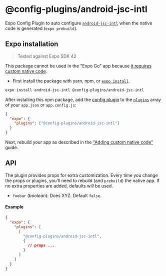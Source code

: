 # @config-plugins/android-jsc-intl

Expo Config Plugin to auto configure [`android-jsc-intl`](https://www.npmjs.com/package/android-jsc-intl) when the native code is generated (`expo prebuild`).

## Expo installation

> Tested against Expo SDK 42

This package cannot be used in the "Expo Go" app because [it requires custom native code](https://docs.expo.io/workflow/customizing/).

- First install the package with yarn, npm, or [`expo install`](https://docs.expo.io/workflow/expo-cli/#expo-install).

```sh
expo install android-jsc-intl @config-plugins/android-jsc-intl
```

After installing this npm package, add the [config plugin](https://docs.expo.io/guides/config-plugins/) to the [`plugins`](https://docs.expo.io/versions/latest/config/app/#plugins) array of your `app.json` or `app.config.js`:

```json
{
  "expo": {
    "plugins": ["@config-plugins/android-jsc-intl"]
  }
}
```

Next, rebuild your app as described in the ["Adding custom native code"](https://docs.expo.io/workflow/customizing/) guide.

## API

The plugin provides props for extra customization. Every time you change the props or plugins, you'll need to rebuild (and `prebuild`) the native app. If no extra properties are added, defaults will be used.

- `foobar` (_boolean_): Does XYZ. Default `false`.

#### Example

```json
{
  "expo": {
    "plugins": [
      [
        "@config-plugins/android-jsc-intl",
        {
          // props ...
        }
      ]
    ]
  }
}
```
